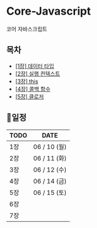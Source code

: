 # Core-Javascript

코어 자바스크립트

## 목차

- [[1장] 데이터 타입](./[01장]%20데이터%20타입/01.md)
- [[2장] 실행 컨텍스트](./[02장]%20실행컨텍스트/02.md)
- [[3장] this](./[03장]%20this/03.md)
- [[4장] 콜백 함수](./[04장]%20콜백%20함수/04.md)
- [[5장] 클로저](./[05장]%20클로저/05.md)

## 📅일정

| TODO | DATE         |
| ---- | ------------ |
| 1장  | 06 / 10 (월) |
| 2장  | 06 / 11 (화) |
| 3장  | 06 / 12 (수) |
| 4장  | 06 / 14 (금) |
| 5장  | 06 / 15 (토) |
| 6장  |              |
| 7장  |              |
